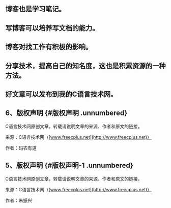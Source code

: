 ## 博客也是学习笔记。

## 写博客可以培养写文档的能力。

## 博客对找工作有积极的影响。

## 分享技术，提高自己的知名度，这也是积累资源的一种方法。

## 好文章可以发布到我的C语言技术网。

## 6、版权声明 {#版权声明 .unnumbered}

C语言技术网原创文章，转载请说明文章的来源、作者和原文的链接。

来源：C语言技术网（[www.freecplus.net](http://www.freecplus.net)）

作者：码农有道

## 5、版权声明 {#版权声明-1 .unnumbered}

C语言技术网原创文章，转载请说明文章的来源、作者和原文的链接。

来源：C语言技术网（[www.freecplus.net](http://www.freecplus.net)）

作者：朱振兴
